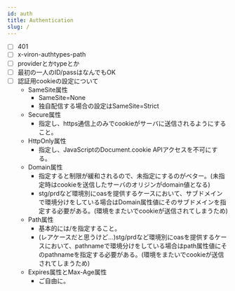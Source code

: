 ```yaml
---
id: auth
title: Authentication
slug: /
---
```


- [ ] 401
- [ ] x-viron-authtypes-path
- [ ] providerとかtypeとか
- [ ] 最初の一人のID/passはなんでもOK
- [ ] 認証用cookieの設定について
  - SameSite属性
    - SameSite=None
    - 独自配信する場合の設定はSameSite=Strict
  - Secure属性
    - 指定し、https通信上のみでcookieがサーバに送信されるようにすること。
  - HttpOnly属性
    - 指定し、JavaScriptのDocument.cookie APIアクセスを不可にする。
  - Domain属性
    - 指定すると制限が緩和されるので、未指定にするのがベター。(未指定時はcookieを送信したサーバのオリジンがdomain値となる)
    - stg/prdなど環境別にoasを提供するケースにおいて、サブドメインで環境分けをしている場合はDomain属性値にそのサブドメインを指定する必要がある。(環境をまたいでcookieが送信されてしまうため)
  - Path属性
    - 基本的には/を指定すること。
    - (レアケースだと思うけど...)stg/prdなど環境別にoasを提供するケースにおいて、pathnameで環境分けをしている場合はpath属性値にそのpathnameを指定する必要がある。(環境をまたいでcookieが送信されてしまうため)
  - Expires属性とMax-Age属性
    - ご自由に。
